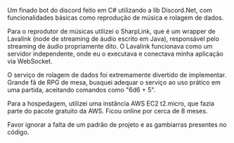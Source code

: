 Um finado bot do discord feito em C# utilizando a lib Discord.Net, com funcionalidades básicas como reprodução de música e rolagem de dados.

Para o reprodutor de músicas utilizei o SharpLink, que é um wrapper de Lavalink (node de streaming de áudio escrito em Java), responsável pelo streaming de áudio propriamente dito. O Lavalink funcionava 
como um servidor independente, onde eu o executava e conectava minha aplicação via WebSocket.

O serviço de rolagem de dados foi extremamente divertido de implementar. Grande fã de RPG de mesa, busquei adequar o serviço ao uso prático em uma partida, aceitando comandos como "6d6 + 5".

Para a hospedagem, utilizei uma instância AWS EC2 t2.micro, que fazia parte do pacote gratuito da AWS. Ficou online por cerca de 8 meses.

Favor ignorar a falta de um padrão de projeto e as gambiarras presentes no código.
